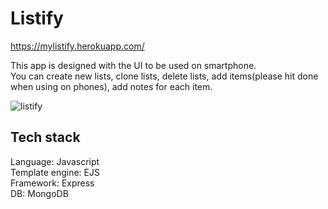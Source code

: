 # Listify
https://mylistify.herokuapp.com/

This app is designed with the UI to be used on smartphone. <br/>
You can create new lists, clone lists, delete lists, add items(please hit done when using on phones),
add notes for each item.

![listify](https://user-images.githubusercontent.com/62462223/114786155-a2743480-9db8-11eb-8d38-abbf666c8d53.gif)

## Tech stack
Language: Javascript <br/>
Template engine: EJS <br/>
Framework: Express <br/>
DB: MongoDB
